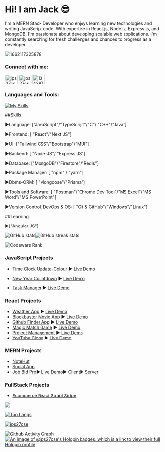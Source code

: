 # Hi! I am Jack :sunglasses:
I'm a MERN Stack Developer who enjoys learning new technologies and writing JavaScript code. With expertise in React.js, Node.js, Express.js, and MongoDB, I'm passionate about developing scalable web applications. I'm constantly searching for fresh challenges and chances to progress as a developer.
>
![1662117325878](https://user-images.githubusercontent.com/58485174/190687463-936bd7db-6263-445d-bb01-0a388b20fb82.jpg)
<!-- 
Social Networks:

[<img src='https://cdn.jsdelivr.net/npm/simple-icons@3.0.1/icons/github.svg' alt='github' height='40'>](https://github.com/jps27CSE)  [<img src='https://cdn.jsdelivr.net/npm/simple-icons@3.0.1/icons/dev-dot-to.svg' alt='dev' height='40'>](https://dev.to/jps27cse)  [<img src='https://cdn.jsdelivr.net/npm/simple-icons@3.0.1/icons/linkedin.svg' alt='linkedin' height='40'>](https://www.linkedin.com/in/jps27CSE/)  [<img src='https://cdn.jsdelivr.net/npm/simple-icons@3.0.1/icons/stackoverflow.svg' alt='stackoverflow' height='40'>](https://stackoverflow.com/users/13438724/jack-pritom-soren)  [<img src='https://cdn.jsdelivr.net/npm/simple-icons@3.0.1/icons/icloud.svg' alt='website' height='40'>](https://jps27cse.github.io/Portfolio-/?fbclid=IwAR34EqaxmzyzzrbQUr7NlLIft8ibyXi6pE2oZRLBqtnm7sw-Q28oJPW5P20)   -->

<h3 align="left">Connect with me:</h3>
<p align="left">
<a href="https://dev.to/jps27cse" target="blank"><img align="center" src="https://cdn.jsdelivr.net/npm/simple-icons@3.0.1/icons/dev-dot-to.svg" alt="jps27cse" height="30" width="40" /></a>
<a href="https://linkedin.com/in/jps27cse" target="blank"><img align="center" src="https://raw.githubusercontent.com/rahuldkjain/github-profile-readme-generator/master/src/images/icons/Social/linked-in-alt.svg" alt="jps27cse" height="30" width="40" /></a>
<a href="https://stackoverflow.com/users/13438724" target="blank"><img align="center" src="https://raw.githubusercontent.com/rahuldkjain/github-profile-readme-generator/master/src/images/icons/Social/stack-overflow.svg" alt="13438724" height="30" width="40" /></a>
</p>

<h3 align="left">Languages and Tools:</h3>

[![My Skills](https://skillicons.dev/icons?i=js,html,css,react,bootstrap,tailwind,express,mongodb,firebase,git,c,cpp,java,figma,nodejs,typescript,postman,prisma,redis,nextjs,vercel,netlify,arduino,linux)](https://skillicons.dev)

##Skills

▶️Language: ["JavaScript"/"TypeScript"/"C"/ "C++"/"Java"]

▶️Frontend: [ "React"/"Next JS"]

▶️UI: ["Tailwind CSS"/"Bootstrap"/"MUI"]

▶️Backend: [ "Node-JS"/ "Express JS"]

▶️Database: ["MongoDB"/"Firestore"/"Redis"]

▶️Package Manager: [ "npm" / "yarn"]

▶️Dbms-ORM: [ "Mongoose"/"Prisma"]

▶️Tools and Software: [ "Postman"/"Chrome Dev Tool"/"MS Excel"/"MS Word"/"MS PowerPoint"]

▶️Version Control, DevOps & OS: [ "Git & GitHub"/"Windows"/"Linux"]

##Learning

▶️["Angular JS"]
  
  ![GitHub stats](https://github-readme-stats.vercel.app/api?username=jps27CSE&show_icons=true&theme=react)![GitHub streak stats](https://github-readme-streak-stats.herokuapp.com/?user=jps27CSE&theme=react)    
  
   ![Codewars Rank]( https://www.codewars.com/users/jps27CSE/badges/large)
 
  
  
  ### JavaScript Projects
- [Time Clock Update-Colour](https://github.com/jps27CSE/Time-Clock-Update-Colour) :arrow_forward: [Live Demo](https://jps27cse.github.io/Time-Clock-Update-Colour/)

- [New Year Countdown](https://github.com/jps27CSE/New-Year-Countdown) :arrow_forward: [Live Demo](https://jps27cse.github.io/New-Year-Countdown/)

- [Task Manager](https://github.com/jps27CSE/Task-Manager) :arrow_forward: [Live Demo](https://jps27cse.github.io/Task-Manager/)

### React Projects
- [Weather App](https://github.com/jps27CSE/Weather-React-App) :arrow_forward: [Live Demo](https://weather-app-jps.netlify.app/)
- [Blockbuster Movie App](https://github.com/jps27CSE/Movie-Database-React-App) :arrow_forward: [Live Demo](https://blockbuster-movie-app.netlify.app/)
- [Github Finder App](https://github.com/jps27CSE/Github_Finder_React) :arrow_forward: [Live Demo](https://react-github-profile-finder.netlify.app/)
- [Magic Match Game](https://github.com/jps27CSE/Magic-Memory-Game-React) :arrow_forward: [Live Demo](https://magic-match-react-jps.netlify.app/)
- [Project Management](https://github.com/jps27CSE/Project-Management_React_Firebase) :arrow_forward: [Live Demo](https://project-management-react-23.netlify.app/)
- [YouTube Clone](https://github.com/jps27CSE/Youtube_Clone_React) :arrow_forward: [Live Demo](https://youtubeclonejps.netlify.app/)

### MERN Projects
- [NoteHut](https://github.com/jps27CSE/NoteHut_MERN)
- [Social App](https://github.com/jps27CSE/Social_App_MERN)
- [Job Bid Pro](https://github.com/jps27CSE/Job_Bid_Pro_Client):arrow_forward: [Live Demo](https://jobbidpro.web.app/):arrow_forward: [Client](https://github.com/jps27CSE/Job_Bid_Pro_Client):arrow_forward: [Server](https://github.com/jps27CSE/Job_Bid_Pro_Server)
### FullStack Projects
- [Ecommerce React Strapi Stripe](https://github.com/jps27CSE/Ecommerce_React_Strapi_Stripe)

![](http://github-profile-summary-cards.vercel.app/api/cards/profile-details?username=jps27cse&theme=dracula)

[![Top Langs](https://github-readme-stats.vercel.app/api/top-langs/?username=jps27CSE&theme=react)](https://github.com/anuraghazra/github-readme-stats)


<p align="left"> <a href="https://github.com/ryo-ma/github-profile-trophy"><img src="https://github-profile-trophy.vercel.app/?username=jps27cse" alt="jps27cse" /></a> </p>

![Github Activity Graph](https://github-readme-activity-graph.vercel.app/graph?username=jps27cse&theme=react-dark)
[![An image of @jps27cse's Holopin badges, which is a link to view their full Holopin profile](https://holopin.me/jps27cse)](https://holopin.io/@jps27cse)




